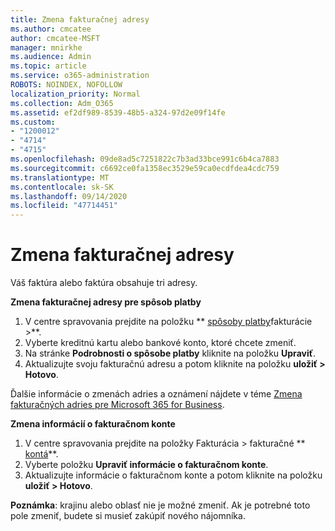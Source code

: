 ```yaml
---
title: Zmena fakturačnej adresy
ms.author: cmcatee
author: cmcatee-MSFT
manager: mnirkhe
ms.audience: Admin
ms.topic: article
ms.service: o365-administration
ROBOTS: NOINDEX, NOFOLLOW
localization_priority: Normal
ms.collection: Adm_O365
ms.assetid: ef2df989-8539-48b5-a324-97d2e09f14fe
ms.custom:
- "1200012"
- "4714"
- "4715"
ms.openlocfilehash: 09de8ad5c7251822c7b3ad33bce991c6b4ca7883
ms.sourcegitcommit: c6692ce0fa1358ec3529e59ca0ecdfdea4cdc759
ms.translationtype: MT
ms.contentlocale: sk-SK
ms.lasthandoff: 09/14/2020
ms.locfileid: "47714451"
---
```

# <a name="change-your-billing-address"></a>Zmena fakturačnej adresy

Váš faktúra alebo faktúra obsahuje tri adresy.

**Zmena fakturačnej adresy pre spôsob platby**

1. V centre spravovania prejdite na položku ** [spôsoby platby](https://go.microsoft.com/fwlink/p/?linkid=2018806)fakturácie >**.
2. Vyberte kreditnú kartu alebo bankové konto, ktoré chcete zmeniť.
3. Na stránke **Podrobnosti o spôsobe platby** kliknite na položku **Upraviť**.
4. Aktualizujte svoju fakturačnú adresu a potom kliknite na položku **uložiť > Hotovo**.

Ďalšie informácie o zmenách adries a oznámení nájdete v téme [Zmena fakturačných adries pre Microsoft 365 for Business](https://docs.microsoft.com/microsoft-365/commerce/billing-and-payments/change-your-billing-addresses?view=o365-worldwide).

**Zmena informácií o fakturačnom konte**

1. V centre spravovania prejdite na položky Fakturácia > fakturačné ** [kontá](https://admin.microsoft.com/Adminportal/Home?source=applauncher#/BillingAccounts/billing-accounts)**.
2. Vyberte položku **Upraviť informácie o fakturačnom konte**.
3. Aktualizujte informácie o fakturačnom konte a potom kliknite na položku **uložiť > Hotovo**.

**Poznámka**: krajinu alebo oblasť nie je možné zmeniť. Ak je potrebné toto pole zmeniť, budete si musieť zakúpiť nového nájomníka.
